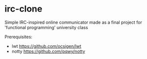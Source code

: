 # irc-clone

Simple IRC-inspired online communicator made as a final project for 'functional programming' university class

Prerequisites: 
- lwt https://github.com/ocsigen/lwt
- notty https://github.com/pqwy/notty